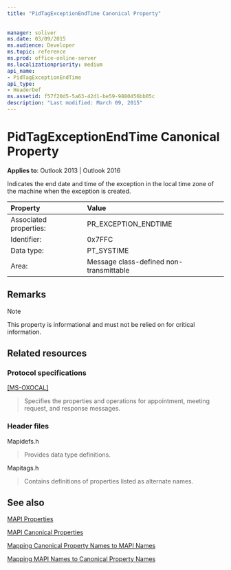 ```yaml
---
title: "PidTagExceptionEndTime Canonical Property"
 
 
manager: soliver
ms.date: 03/09/2015
ms.audience: Developer
ms.topic: reference
ms.prod: office-online-server
ms.localizationpriority: medium
api_name:
- PidTagExceptionEndTime
api_type:
- HeaderDef
ms.assetid: f57f20d5-5a63-42d1-be59-9880456bb05c
description: "Last modified: March 09, 2015"
---
```


# PidTagExceptionEndTime Canonical Property

  
  
**Applies to**: Outlook 2013 | Outlook 2016 
  
Indicates the end date and time of the exception in the local time zone of the machine when the exception is created.
  
|Property|Value|
|:-----|:-----|
|Associated properties:  <br/> |PR_EXCEPTION_ENDTIME  <br/> |
|Identifier:  <br/> |0x7FFC  <br/> |
|Data type:  <br/> |PT_SYSTIME  <br/> |
|Area:  <br/> |Message class-defined non-transmittable  <br/> |
   
## Remarks

> [!NOTE]
> This property is informational and must not be relied on for critical information. 
  
## Related resources

### Protocol specifications

[[MS-OXOCAL]](https://msdn.microsoft.com/library/09861fde-c8e4-4028-9346-e7c214cfdba1%28Office.15%29.aspx)
  
> Specifies the properties and operations for appointment, meeting request, and response messages.
    
### Header files

Mapidefs.h
  
> Provides data type definitions.
    
Mapitags.h
  
> Contains definitions of properties listed as alternate names.
    
## See also



[MAPI Properties](mapi-properties.md)
  
[MAPI Canonical Properties](mapi-canonical-properties.md)
  
[Mapping Canonical Property Names to MAPI Names](mapping-canonical-property-names-to-mapi-names.md)
  
[Mapping MAPI Names to Canonical Property Names](mapping-mapi-names-to-canonical-property-names.md)

